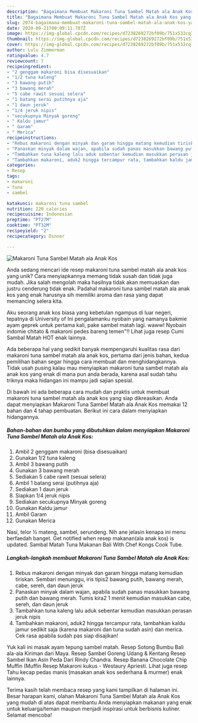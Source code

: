 ```yaml
---
description: "Bagaimana Membuat Makaroni Tuna Sambel Matah ala Anak Kos yang Lezat Sekali"
title: "Bagaimana Membuat Makaroni Tuna Sambel Matah ala Anak Kos yang Lezat Sekali"
slug: 2074-bagaimana-membuat-makaroni-tuna-sambel-matah-ala-anak-kos-yang-lezat-sekali
date: 2020-09-21T00:09:11.787Z
image: https://img-global.cpcdn.com/recipes/d7238269272bf09b/751x532cq70/makaroni-tuna-sambel-matah-ala-anak-kos-foto-resep-utama.jpg
thumbnail: https://img-global.cpcdn.com/recipes/d7238269272bf09b/751x532cq70/makaroni-tuna-sambel-matah-ala-anak-kos-foto-resep-utama.jpg
cover: https://img-global.cpcdn.com/recipes/d7238269272bf09b/751x532cq70/makaroni-tuna-sambel-matah-ala-anak-kos-foto-resep-utama.jpg
author: Lulu Zimmerman
ratingvalue: 4.7
reviewcount: 7
recipeingredient:
- "2 genggam makaroni bisa disesuaikan"
- "1/2 tuna kaleng"
- "3 bawang putih"
- "3 bawang merah"
- "5 cabe rawit sesuai selera"
- "1 batang serai putihnya aja"
- "1 daun jeruk"
- "1/4 jeruk nipis"
- "secukupnya Minyak goreng"
- " Kaldu jamur"
- " Garam"
- " Merica"
recipeinstructions:
- "Rebus makaroni dengan minyak dan garam hingga matang kemudian tiriskan. Sembari menunggu, iris tipis2 bawang putih, bawang merah, cabe, sereh, dan daun jeruk"
- "Panaskan minyak dalam wajan, apabila sudah panas masukkan bawang putih dan bawang merah. Tumis kira2 1 menit kemudian masukkan cabe, sereh, dan daun jeruk"
- "Tambahkan tuna kaleng lalu aduk sebentar kemudian masukkan perasan jeruk nipis"
- "Tambahkan makaroni, aduk2 hingga tercampur rata, tambahkan kaldu jamur sedikit saja (karena makaroni dan tuna sudah asin) dan merica. Cek rasa apabila sudah pas siap disajikan!"
categories:
- Resep
tags:
- makaroni
- tuna
- sambel

katakunci: makaroni tuna sambel 
nutrition: 220 calories
recipecuisine: Indonesian
preptime: "PT27M"
cooktime: "PT32M"
recipeyield: "2"
recipecategory: Dinner

---
```



![Makaroni Tuna Sambel Matah ala Anak Kos](https://img-global.cpcdn.com/recipes/d7238269272bf09b/751x532cq70/makaroni-tuna-sambel-matah-ala-anak-kos-foto-resep-utama.jpg)

Anda sedang mencari ide resep makaroni tuna sambel matah ala anak kos yang unik? Cara menyiapkannya memang tidak susah dan tidak juga mudah. Jika salah mengolah maka hasilnya tidak akan memuaskan dan justru cenderung tidak enak. Padahal makaroni tuna sambel matah ala anak kos yang enak harusnya sih memiliki aroma dan rasa yang dapat memancing selera kita.

Aku seorang anak kos biasa yang kebetulan ngampus di luar negeri, tepatnya di University of Ini pengalamanku nyobain yang namanya bakmie ayam geprek untuk pertama kali, pake sambel matah lagi. waww! Nyobain indomie chitato &amp; makaroni pedes bareng temen&#34;!! Lihat juga resep Cumi Sambal Matah HOT enak lainnya.

Ada beberapa hal yang sedikit banyak mempengaruhi kualitas rasa dari makaroni tuna sambel matah ala anak kos, pertama dari jenis bahan, kedua pemilihan bahan segar hingga cara membuat dan menghidangkannya. Tidak usah pusing kalau mau menyiapkan makaroni tuna sambel matah ala anak kos yang enak di mana pun anda berada, karena asal sudah tahu triknya maka hidangan ini mampu jadi sajian spesial.


Di bawah ini ada beberapa cara mudah dan praktis untuk membuat makaroni tuna sambel matah ala anak kos yang siap dikreasikan. Anda dapat menyiapkan Makaroni Tuna Sambel Matah ala Anak Kos memakai 12 bahan dan 4 tahap pembuatan. Berikut ini cara dalam menyiapkan hidangannya.

<!--inarticleads1-->

##### Bahan-bahan dan bumbu yang dibutuhkan dalam menyiapkan Makaroni Tuna Sambel Matah ala Anak Kos:

1. Ambil 2 genggam makaroni (bisa disesuaikan)
1. Gunakan 1/2 tuna kaleng
1. Ambil 3 bawang putih
1. Gunakan 3 bawang merah
1. Sediakan 5 cabe rawit (sesuai selera)
1. Ambil 1 batang serai (putihnya aja)
1. Sediakan 1 daun jeruk
1. Siapkan 1/4 jeruk nipis
1. Sediakan secukupnya Minyak goreng
1. Gunakan  Kaldu jamur
1. Ambil  Garam
1. Gunakan  Merica


Nasi, telor ½ mateng, sambel, serundeng. Nih ane jelasin kenapa ini menu berfaedah banget. Get notified when resep makanan(ala anak kos) is updated. Sambal Matah Tuna Makanan Bali With Chef Kongs Cook Tube. 

<!--inarticleads2-->

##### Langkah-langkah membuat Makaroni Tuna Sambel Matah ala Anak Kos:

1. Rebus makaroni dengan minyak dan garam hingga matang kemudian tiriskan. Sembari menunggu, iris tipis2 bawang putih, bawang merah, cabe, sereh, dan daun jeruk
1. Panaskan minyak dalam wajan, apabila sudah panas masukkan bawang putih dan bawang merah. Tumis kira2 1 menit kemudian masukkan cabe, sereh, dan daun jeruk
1. Tambahkan tuna kaleng lalu aduk sebentar kemudian masukkan perasan jeruk nipis
1. Tambahkan makaroni, aduk2 hingga tercampur rata, tambahkan kaldu jamur sedikit saja (karena makaroni dan tuna sudah asin) dan merica. Cek rasa apabila sudah pas siap disajikan!


Yuk kali ini masak ayam tepung sambel matah. Resep Sotong Bumbu Bali ala-ala Kiriman dari Maya. Resep Sambel Goreng Udang &amp; Kentang Resep Sambel Ikan Asin Peda Dari Rindy Chandra. Resep Banana Chocolate Chip Muffin (Muffin Resep Makaroni kukus - Westaury Apriesti. Lihat juga resep Tahu kecap pedas manis (masakan anak kos sederhana &amp; murmer) enak lainnya. 

Terima kasih telah membaca resep yang kami tampilkan di halaman ini. Besar harapan kami, olahan Makaroni Tuna Sambel Matah ala Anak Kos yang mudah di atas dapat membantu Anda menyiapkan makanan yang enak untuk keluarga/teman maupun menjadi inspirasi untuk berbisnis kuliner. Selamat mencoba!
